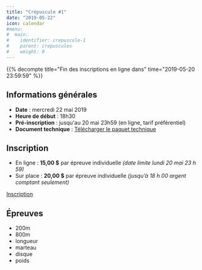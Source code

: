 ```yaml
---
title: "Crépuscule #1"
date: "2019-05-22"
icon: calendar
#menu:
#  main:
#    identifier: crepuscule-1
#    parent: crepuscules
#    weight: 0
---
```


{{% decompte title="Fin des inscriptions en ligne dans" time="2019-05-20 23:59:59" %}}

## Informations générales

- **Date** : mercredi 22 mai 2019
- **Heure de début** : 18h30
- **Pré-inscription** : jusqu'au 20 mai 23h59 (en ligne, tarif préférentiel)
- **Document technique** : [Télécharger le paquet technique](https://assets.corsaire-chaparral.org/competitions/2019/v3-crepuscue-1-document-technique.pdf)

## Inscription

- En ligne : **15,00 $** par épreuve individuelle _(date limite lundi 20 mai 23 h 59)_
- Sur place : **20,00 $** par épreuve individuelle _(jusqu’à 18 h 00 argent comptant seulement)_

<a href="https://avs-sport.com/inscriptions.php?comp=388&user=None&key=" class="btn btn-primary" target="_blank">Inscription <span class="icon icon-pencil"></span></a>

## Épreuves

- 200m
- 800m
- longueur
- marteau
- disque
- poids  
